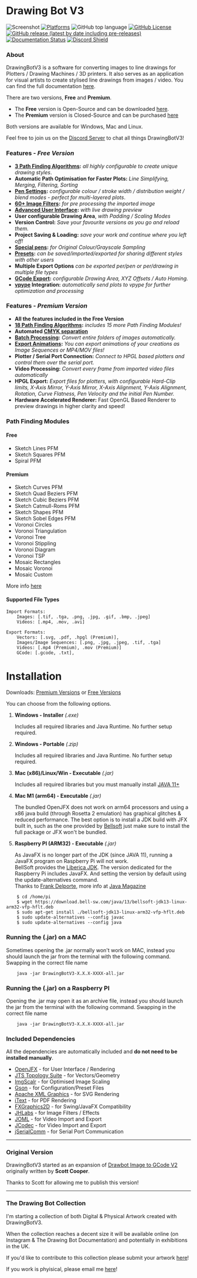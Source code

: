 # Drawing Bot V3

![Screenshot](https://github.com/SonarSonic/Drawbot_image_to_gcode_v3/blob/master/images/ScreenshotV101.PNG?raw=true)
[![Platforms](https://img.shields.io/badge/platform-Windows%2C%20Mac%2C%20Linux-green?style=flat-square)](https://github.com/SonarSonic/DrawingBotV3#installation)
![GitHub top language](https://img.shields.io/github/languages/top/SonarSonic/DrawingBotV3?style=flat-square)
[![GitHub License](https://img.shields.io/github/license/SonarSonic/DrawingBotV3?style=flat-square)](https://github.com/SonarSonic/DrawingBotV3/blob/master/LICENSE)
[![GitHub release (latest by date including pre-releases)](https://img.shields.io/github/v/release/SonarSonic/DrawingBotV3?include_prereleases&style=flat-square)](https://github.com/SonarSonic/DrawingBotV3/releases/latest)
[![Documentation Status](https://readthedocs.org/projects/drawingbotv3/badge/?version=latest)](https://drawingbotv3.readthedocs.io/en/latest/?badge=latest)
[![Discord Shield](https://discordapp.com/api/guilds/929089222118359100/widget.png?style=shield)](https://discord.com/invite/pwNdjYxrM9)


### About

DrawingBotV3 is a software for converting images to line drawings for Plotters / Drawing Machines / 3D printers. It also serves as an application for visual artists to create stylised line drawings from images / video. You can find the full documentation [here](https://drawingbotv3.readthedocs.io/en/latest/). 

There are two versions, **Free** and **Premium**. 
- The **Free** version is Open-Source and can be downloaded [here](https://github.com/SonarSonic/DrawingBotV3/releases/latest). 
- The **Premium** version is Closed-Source and can be purchased [here](http://drawingbotv3.ollielansdell.co.uk/downloads/)

Both versions are available for Windows, Mac and Linux.

Feel free to join us on the [Discord Server](https://discord.com/invite/pwNdjYxrM9) to chat all things DrawingBotV3!

### Features - *Free Version*
-  **[3 Path Finding Algorithms](https://drawingbotv3.readthedocs.io/en/latest/pfms.html):** *all highly configurable to create unique drawing styles*.
-  **Automatic Path Optimisation for Faster Plots:** *Line Simplifying, Merging, Filtering, Sorting*
-  **[Pen Settings](https://drawingbotv3.readthedocs.io/en/latest/pensettings.html):** *configurable colour / stroke width / distribution weight / blend modes - perfect for multi-layered plots*.
-  **[60+ Image Filters](https://drawingbotv3.readthedocs.io/en/latest/preprocessing.html):** *for pre processing the imported image*
-  **[Advanced User Interface](https://drawingbotv3.readthedocs.io/en/latest/userinterface.html):** *with live drawing preview* 
-  **User configurable Drawing Area**, *with Padding / Scaling Modes*
-  **Version Control:** *Save your favourite versions as you go and reload them.*
-  **Project Saving & Loading:** *save your work and continue where you left off!* 
-  **[Special pens](https://drawingbotv3.readthedocs.io/en/latest/pensettings.html#special-drawing-pens):** *for Original Colour/Grayscale Sampling*
-  **[Presets](https://drawingbotv3.readthedocs.io/en/latest/presets.html):** *can be saved/imported/exported for sharing different styles with other users*
-  **Multiple Export Options** *can be exported per/pen or per/drawing in multiple file types*
-  **[GCode Export](https://drawingbotv3.readthedocs.io/en/latest/exportsettings.html#gcode-settings):** *configurable Drawing Area, XYZ Offsets / Auto Homing.*
-  **[vpype](https://github.com/abey79/vpype) Integration:** *automatically send plots to vpype for further optimization and processing*

### Features - *Premium Version*
-  **All the features included in the Free Version**
-  **[18 Path Finding Algorithms](https://drawingbotv3.readthedocs.io/en/latest/pfms.html):** *includes 15 more Path Finding Modules!*
-  **Automated [CMYK separation](https://drawingbotv3.readthedocs.io/en/latest/cmyk.html)**
-  **[Batch Processing](https://drawingbotv3.readthedocs.io/en/latest/batchprocessing.html):** *Convert entire folders of images automatically.*
-  **[Export Animations](https://drawingbotv3.readthedocs.io/en/latest/exportsettings.html#image-sequence-settings):** *You can export animations of your creations as Image Sequences or MP4/MOV files!*
-  **Plotter / Serial Port Connection:** *Connect to HPGL based plotters and control them over the serial port.*
-  **Video Processing:** *Convert every frame from imported video files automatically*
-  **HPGL Export:** *Export files for plotters, with configurable Hard-Clip limits, X-Axis Mirror, Y-Axis Mirror, X-Axis Alignment, Y-Axis Alignment, Rotation, Curve Flatness, Pen Velocity and the initial Pen Number.*
-  **Hardware Accelerated Renderer:** Fast OpenGL Based Renderer to preview drawings in higher clarity and speed!

### Path Finding Modules

#### Free
- Sketch Lines PFM
- Sketch Squares PFM
- Spiral PFM
  
#### Premium
- Sketch Curves PFM 
- Sketch Quad Beziers PFM
- Sketch Cubic Beziers PFM
- Sketch Catmull-Roms PFM
- Sketch Shapes PFM
- Sketch Sobel Edges PFM
- Voronoi Circles
- Voronoi Triangulation
- Voronoi Tree
- Voronoi Stippling
- Voronoi Diagram
- Voronoi TSP
- Mosaic Rectangles
- Mosaic Voronoi
- Mosaic Custom

More info [here](https://drawingbotv3.readthedocs.io/en/latest/pfms.html)

#### Supported File Types

```text
Import Formats: 
    Images: [.tif, .tga, .png, .jpg, .gif, .bmp, .jpeg] 
    Videos: [.mp4, .mov, .avi]
       
Export Formats: 
    Vectors: [.svg, .pdf, .hpgl (Premium)],
    Images/Image Sequences: [.png, .jpg, .jpeg, .tif, .tga]
    Videos: [.mp4 (Premium), .mov (Premium)]
    GCode: [.gcode, .txt],    
```

# Installation

Downloads: [Premium Versions](http://drawingbotv3.ollielansdell.co.uk/downloads/) or [Free Versions](https://github.com/SonarSonic/DrawingBotV3/releases/latest)

You can choose from the following options.

1) **Windows - Installer** _(.exe)_
        
   Includes all required libraries and Java Runtime. No further setup required.
   
2) **Windows - Portable** _(.zip)_
   
   Includes all required libraries and Java Runtime. No further setup required.

3) **Mac (x86)/Linux/Win - Executable** _(.jar)_ 

   Includes all required libraries but you must manually install [JAVA 11+](https://www.oracle.com/java/technologies/javase-downloads.html)
   
4) **Mac M1 (arm64) - Executable** _(.jar)_ 

   The bundled OpenJFX does not work on arm64 processors and using a x86 java build (through Rosetta 2 emulation) has graphical glitches & reduced performance. 
   The best option is to install a JDK build with JFX built in, such as the one provided by [Bellsoft](https://github.com/bell-sw/homebrew-liberica) just make sure to install the full package or JFX won't be bundled.

5) **Raspberry PI (ARM32) - Executable** _(.jar)_ 

   As JavaFX is no longer part of the JDK (since JAVA 11), running a JavaFX program on Raspberry Pi will not work.<br>
   BellSoft provides the [Liberica JDK](https://bell-sw.com/pages/downloads/#/java-11-lts). The version dedicated for the Raspberry Pi includes JavaFX. And setting the version by default using the update-alternatives command.<br>
   Thanks to [Frank Delporte](https://github.com/FDelporte), more info at [Java Magazine](https://blogs.oracle.com/javamagazine/getting-started-with-javafx-on-raspberry-pi)
```text
    $ cd /home/pi 
    $ wget https://download.bell-sw.com/java/13/bellsoft-jdk13-linux-arm32-vfp-hflt.deb 
    $ sudo apt-get install ./bellsoft-jdk13-linux-arm32-vfp-hflt.deb 
    $ sudo update-alternatives --config javac 
    $ sudo update-alternatives --config java
```

### Running the (.jar) on a MAC

Sometimes opening the .jar normally won't work on MAC, instead you should launch the jar from the terminal with the following command. Swapping in the correct file name
```text
    java -jar DrawingBotV3-X.X.X-XXXX-all.jar
```
### Running the (.jar) on a Raspberry PI

Opening the .jar may open it as an archive file, instead you should launch the jar from the terminal with the following command. Swapping in the correct file name
```text
    java -jar DrawingBotV3-X.X.X-XXXX-all.jar
```

### Included Dependencies

All the dependencies are automatically included and **do not need to be installed manually**.

- [OpenJFX](https://github.com/openjdk/jfx) - for User Interface / Rendering
- [JTS Topology Suite](https://github.com/locationtech/jts) - for Vectors/Geometry
- [ImgScalr](https://github.com/rkalla/imgscalr) - for Optimised Image Scaling
- [Gson](https://github.com/google/gson) - for Configuration/Preset Files
- [Apache XML Graphics](https://github.com/apache/xmlgraphics-batik) - for SVG Rendering
- [iText](https://github.com/itext/itextpdf) - for PDF Rendering
- [FXGraphics2D](https://github.com/jfree/fxgraphics2d) - for Swing/JavaFX Compatibility
- [JHLabs](http://www.jhlabs.com/) - for Image Filters / Effects
- [JOML](https://github.com/jcodec/jcodec) - for Video Import and Export
- [JCodec](https://github.com/jcodec/jcodec) - for Video Import and Export
- [jSerialComm](https://github.com/Fazecast/jSerialComm) - for Serial Port Communication

---

### Original Version

DrawingBotV3 started as an expansion of [Drawbot Image to GCode V2](https://github.com/Scott-Cooper/Drawbot_image_to_gcode_v2) originally written by **Scott Cooper**.

Thanks to Scott for allowing me to publish this version!

---


### The Drawing Bot Collection

I'm starting a collection of both Digital & Physical Artwork created with DrawingBotV3.

When the collection reaches a decent size it will be available online (on Instagram & The Drawing Bot Documentation) and potentially in exhibitions in the UK.

If you'd like to contribute to this collection please submit your artwork [here](https://forms.gle/oJFs2f1ApejPdRyb6)!

If you work is phyisical, please email me [here](mailto:drawingbot@outlook.com?subject=[GitHub]%20Drawing%20Bot%20Collection%20Physical%20Artwork)!
